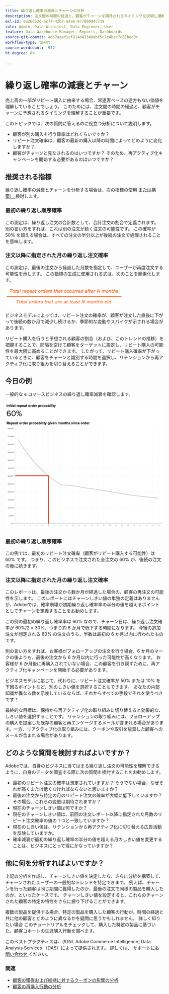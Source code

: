 ```yaml
---
title: 繰り返し確率の減衰とチャーンの分析
description: 注文間の時間の経過と、顧客がチャーンを期待されるタイミングを説明し理解します。
exl-id: ea26052d-ac74-43b7-a4a6-977800d4c719
role: Admin, Data Architect, Data Engineer, User
feature: Data Warehouse Manager, Reports, Dashboards
source-git-commit: adb7aaef1cf914d43348abf5c7e4bec7c51bed0c
workflow-type: tm+mt
source-wordcount: '952'
ht-degree: 0%

---
```


# 繰り返し確率の減衰とチャーン

売上高の一部がリピート購入に由来する場合、常連客ベースの途方もない価値を理解していることでしょう。 このためには、注文間の時間の経過と、顧客がチャーンに予想されるタイミングを理解することが重要です。

このトピックでは、次の質問に答えるのに役立つ分析について説明します。

* 顧客が別の購入を行う確率はどれくらいですか？
* リピート注文確率は、顧客の最新の購入以降の時間によってどのように変化しますか？
* 顧客がチャーンと見なされるのはいつですか？ そのため、再アクティブ化キャンペーンを開始する必要があるのはいつですか？

## 推奨される指標

繰り返し確率の減衰とチャーンを分析する場合は、次の指標の使用 [ または構築） ](../../data-user/reports/ess-manage-data-metrics.md) 検討します。

### 最初の繰り返し順序確率

この測定は、繰り返し注文の合計数として、合計注文の割合で定義されます。 別の言い方をすれば、これは別の注文が続く注文の可能性です。 この確率が 50% を超える場合は、すべての注文の半分以上が後続の注文で処理されることを意味します。

### 注文以降に指定された月の繰り返し注文確率

この測定は、最後の注文から経過した月数を指定して、ユーザーが再度注文する可能性を示します。 この指標の生成に使用される式は、次のことを簡素化します。

![ 繰り返し確率式 ](../../assets/Repeat_probability_formula.png)

ビジネスモデルによっては、リピート注文の確率が、顧客が注文した直後に下がって後続の数か月で減少し続けるか、季節的な変動やスパイクが示される場合があります。

リピート購入を行うと予想される顧客の割合（および、このトレンドの推移）を把握することで、間隔を空けて顧客をターゲットに設定し、リピート購入の可能性を最大限に高めることができます。 したがって、リピート購入確率が下がっているときに、顧客をチャーンと識別する時間を選択し、リテンションから再アクティブ化に取り組みを切り替えることができます。

## 今日の例

一般的な e コマースビジネスの繰り返し確率減衰を確認します。

![ 最初のリピート注文確率繰り返し注文から数か月が割り当てられています。](../../assets/Order_probability_reports.png)

### 最初の繰り返し順序確率

この例では、最初のリピート注文確率（顧客がリピート購入する可能性）は 60% です。 つまり、このビジネスで注文された全注文の 60% が、後続の注文の後に続きます。

### 注文以降に指定された月の繰り返し注文確率

このレポートは、最後の注文から数か月が経過した場合の、顧客の再注文の可能性を示します。 このレポートにはチャーンしきい値の単独の定義はありませんが、Adobeでは、確率崩壊が初期繰り返し確率率の半分の値を越えるポイントとしてチャーンを定義することをお勧めします。

この例の最初の繰り返し確率率は 60% なので、チャーン日は、繰り返し注文確率が 60%/2 = 30%、つまり約 6 か月で低下する時間になります。 今後の追加注文が想定される 60% の注文のうち、半数は最初の 6 か月以内に行われたものです。

別の言い方をすれば、お客様がフォローアップの注文を行う場合、6 か月のマークの後よりも、最後の注文から 6 か月以内に行った可能性が高くなります。 お客様が 6 か月後に再購入されていない場合、この顧客を引き戻すために、再アクティブ化キャンペーンを開始する必要があります。

ビジネスモデルに応じて、代わりに、リピート注文確率が 50% または 10% を下回るポイントなど、別のしきい値を選択することもできます。 あなたの内部知識が異なる数を示唆しているならば、それからすべての手段でそれを使うべきです！

最終的な目標は、保持から再アクティブ化の取り組みに切り替えると効果的な、しきい値を選択することです。 リテンションの取り組みには、フォローアップの購入を提案した既存の顧客と再エンゲージするメールが含まれる場合があります。一方、リアクティブ化の取り組みには、クーポンや取引を放棄した顧客へのメールが含まれる場合があります。

## どのような質問を検討すればよいですか？

Adobeでは、自身のビジネスに当てはまる繰り返し注文の可能性を理解できるように、自身のデータを調査する際に次の質問を検討することをお勧めします。

* 最初のリピート注文の確率は想定されていますか？ そうでない場合、なぜそれが高くまたは低くなければならないと思いますか？
* 最後の注文から特定の月のリピート注文の確率が大幅に低下していますか？ その場合、これらの変更は期待されますか？
* 現在のチャーンしきい値は何ですか？
* 現在のチャーンしきい値は、前回の注文レポート以降に指定された月数のリピート注文確率の値の 1 つと一致していますか？
* 現在のしきい値は、リテンションから再アクティブ化に切り替える広告活動を反映していますか。
* 確率減衰が最初の繰り返し確率の半分の値を超える月のしきい値を変更することは、ビジネスにとって理にかなっていますか？

## 他に何を分析すればよいですか？

上記の分析を作成し、チャーンしきい値を決定したら、さらに分析を構築して、チャーンされたユーザーの一般的なトレンドを特定できます。 例えば、チャーンを行った顧客は同じ期間に獲得したのか、最後の注文で同様の製品を購入したのか、といったケースです。 チャーンしきい値を設定すると、これらのチャーンされた顧客の特定の特性をさらに掘り下げることができます。

複数の製品を提供する場合、特定の製品を購入した顧客の行動が、時間の経過と共に他の顧客とどのように異なるかを疑問に思うかもしれません。 詳しく知りたい場合 このチュートリアルをチェックして、購入した特定の製品に基づいた、顧客コホートの生涯購入行動を調べます。

このベストプラクティスは、[!DNL Adobe Commerce Intelligence] Data Analysis Services （DAS）によって提供されます。 詳しくは、[ サポートにお問い合わせ ](https://experienceleague.adobe.com/docs/commerce-knowledge-base/kb/troubleshooting/miscellaneous/mbi-service-policies.html) ください。

### 関連

* [顧客の獲得および維持に対するクーポンの影響の分析](../analysis/coupon-impact.md)
* [顧客の再購入行動の分析](../analysis/repurchase-behavior.md)
